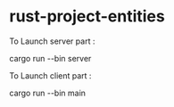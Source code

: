 # rust-project-entities

To Launch server part : 

cargo run --bin server

To Launch client part : 

cargo run --bin main         
